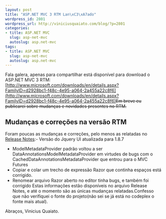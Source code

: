 ```yaml
--- 
layout: post
title: "ASP.NET MVC 3 RTM Lan\xC3\xA7ado"
wordpress_id: 2801
wordpress_url: http://viniciusquaiato.com/blog/?p=2801
categories: 
- title: ASP.NET MVC
  slug: asp-net-mvc
  autoslug: asp.net-mvc
tags: 
- title: ASP.NET MVC
  slug: asp-net-mvc
  autoslug: asp.net-mvc
---
```

Fala galera, apenas para compartilhar está disponível para download o ASP.NET MVC 3 RTM: [http://www.microsoft.com/downloads/en/details.aspx?FamilyID=d2928bc1-f48c-4e95-a064-2a455a22c8f6](http://www.microsoft.com/downloads/en/details.aspx?FamilyID=d2928bc1-f48c-4e95-a064-2a455a22c8f6)<del datetime="2011-01-13T15:16:38+00:00">Em breve eu publicarei sobre mudanças e novidades presentes no RTM.</del>

## Mudanças e correções na versão RTM
Foram poucas as mudanças e correções, pelo menos as relatadas no [Release Notes](http://download.microsoft.com/download/3/4/A/34A8A203-BD4B-44A2-AF8B-CA2CFCB311CC/ASP.NET-MVC-3-RTM-Release-Notes.doc):- Versão do Jquery UI atualizada para 1.8.7
- ModelMetadataProvider padrão voltou a ser DataAnnotationsModelMetadataProvider em virtudes de bugs com o CachedDataAnnotationsMetadataProvider que entrou para o MVC Futures
- Copiar e colar um trecho de expressão Razor que continha espaços está corrigido.
- Renomear arquivo Razor aberto no editor tinha bugs, e também foi corrigido
Estas informações estão disponíveis no arquivo Release Notes, e até o momento são as únicas mudanças relatadas.Confesso que não verifiquei o fonte do projeto(não sei se já está no codeplex o fonte mais atual).

Abraços,
Vinicius Quaiato.
